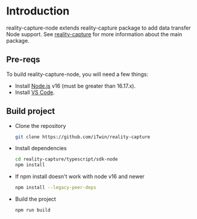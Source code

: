 # Introduction

reality-capture-node extends reality-capture package to add data transfer Node support.
See [reality-capture](./../sdk/README.md) for more information about the main package.

## Pre-reqs

To build reality-capture-node, you will need a few things:

- Install [Node.js](https://nodejs.org/en/) v16 (must be greater than 16.17.x).
- Install [VS Code](https://code.visualstudio.com/).

## Build project

- Clone the repository

  ```sh
  git clone https://github.com/iTwin/reality-capture
  ```

- Install dependencies

  ```sh
  cd reality-capture/typescript/sdk-node
  npm install
  ```
- If npm install doesn't work with node v16 and newer

  ```sh
  npm install --legacy-peer-deps
  ```

- Build the project

  ```sh
  npm run build
  ```